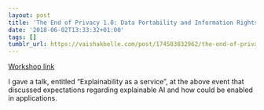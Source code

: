 ```yaml
---
layout: post
title: 'The End of Privacy 1.0: Data Portability and Information Rights'
date: '2018-06-02T13:33:32+01:00'
tags: []
tumblr_url: https://vaishakbelle.com/post/174503832962/the-end-of-privacy-10-data-portability-and
---
```

[Workshop  link](https://www.eventbrite.co.uk/e/the-end-of-privacy-10-data-portability-and-information-rights-tickets-43312231049)  

I gave a talk, entitled “Explainability as a service”, at the above event that discussed expectations regarding explainable AI and how could be enabled in applications.

